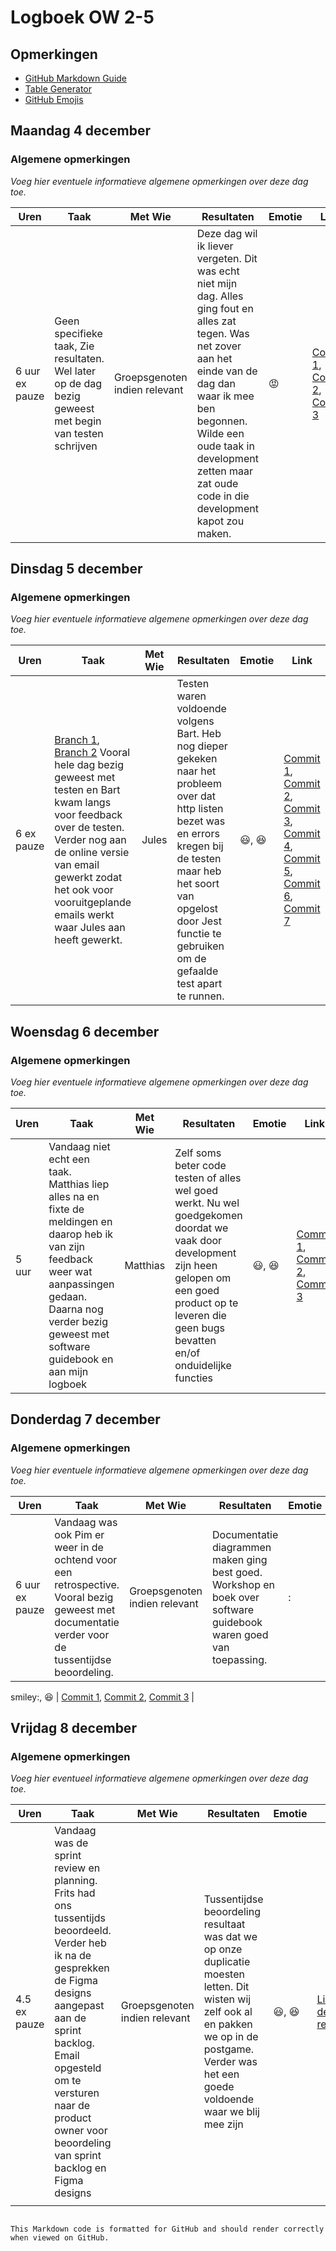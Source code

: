 # Logboek OW 2-5

## Opmerkingen

- [GitHub Markdown Guide](https://guides.github.com/features/mastering-markdown/)
- [Table Generator](https://www.tablesgenerator.com/markdown_tables)
- [GitHub Emojis](https://github.com/ikatyang/emoji-cheat-sheet/blob/master/README.md)

## Maandag 4 december

### Algemene opmerkingen
*Voeg hier eventuele informatieve algemene opmerkingen over deze dag toe.*

| Uren | Taak  | Met Wie | Resultaten | Emotie | Link |
|------|-------|---------|------------|--------|------|
| 6 uur ex pauze | Geen specifieke taak, Zie resultaten. Wel later op de dag bezig geweest met begin van testen schrijven | Groepsgenoten indien relevant | Deze dag wil ik liever vergeten. Dit was echt niet mijn dag. Alles ging fout en alles zat tegen. Was net zover aan het einde van de dag dan waar ik mee ben begonnen. Wilde een oude taak in development zetten maar zat oude code in die development kapot zou maken.  | :rage: | [Commit 1](https://github.com/HANICA-DWA/project-sep23-nyala/commit/ec68d1d7c7d18fd02c6fb83eb5bad33fa4f40ee2), [Commit 2](https://github.com/HANICA-DWA/project-sep23-nyala/commit/fa04f208162a36fbdec6ac44edd0485ea807095e), [Commit 3](https://github.com/HANICA-DWA/project-sep23-nyala/commit/0d34c65502c42626006b6d1613aaa50ab1dc0e96) |

## Dinsdag 5 december

### Algemene opmerkingen
*Voeg hier eventuele informatieve algemene opmerkingen over deze dag toe.*

| Uren | Taak  | Met Wie | Resultaten | Emotie | Link |
|------|-------|---------|------------|--------|------|
| 6 ex pauze | [Branch 1](https://github.com/HANICA-DWA/project-sep23-nyala/tree/130-subject-and-show-header-toevoegen), [Branch 2](https://github.com/HANICA-DWA/project-sep23-nyala/tree/test-richard) Vooral hele dag bezig geweest met testen en Bart kwam langs voor feedback over de testen. Verder nog aan de online versie van email gewerkt zodat het ook voor vooruitgeplande emails werkt waar Jules aan heeft gewerkt. | Jules | Testen waren voldoende volgens Bart. Heb nog dieper gekeken naar het probleem over dat http listen bezet was en errors kregen bij de testen maar heb het soort van opgelost door Jest functie te gebruiken om de gefaalde test apart te runnen. | :smiley:, :satisfied: | [Commit 1](https://github.com/HANICA-DWA/project-sep23-nyala/commit/ccf5f2cd776b850125f4b8239b1e9b906b7acd6d), [Commit 2](https://github.com/HANICA-DWA/project-sep23-nyala/commit/a2dcbb474d5ea3b8d140902ddf51585b4c5fd016), [Commit 3](https://github.com/HANICA-DWA/project-sep23-nyala/commit/bbcbbb5230d10617ebadfb50d0b3a0d5e0ae71da), [Commit 4](https://github.com/HANICA-DWA/project-sep23-nyala/commit/c3849f05b609fc091c6bcdfbd04746a2022ce723), [Commit 5](https://github.com/HANICA-DWA/project-sep23-nyala/commit/d1e18c49ac9302cfcef415904abce250c00e2d5d), [Commit 6](https://github.com/HANICA-DWA/project-sep23-nyala/commit/9abfa8237a169c306d9a1e7139a1fb0229fe4879), [Commit 7](https://github.com/HANICA-DWA/project-sep23-nyala/commit/cb6d0e0025e716e12aa59be1770f0170586fed36) |

## Woensdag 6 december

### Algemene opmerkingen
*Voeg hier eventuele informatieve algemene opmerkingen over deze dag toe.*

| Uren | Taak  | Met Wie | Resultaten | Emotie | Link |
|------|-------|---------|------------|--------|------|
| 5 uur | Vandaag niet echt een taak. Matthias liep alles na en fixte de meldingen en daarop heb ik van zijn feedback weer wat aanpassingen gedaan. Daarna nog verder bezig geweest met software guidebook en aan mijn logboek | Matthias | Zelf soms beter code testen of alles wel goed werkt. Nu wel goedgekomen doordat we vaak door development zijn heen gelopen om een goed product op te leveren die geen bugs bevatten en/of onduidelijke functies  | :smiley:,  :satisfied: | [Commit 1](https://github.com/HANICA-DWA/project-sep23-nyala/commit/afea6f8aab946e252981bb2a826a8451f6509544), [Commit 2](https://github.com/HANICA-DWA/project-sep23-nyala/commit/cb6d0e0025e716e12aa59be1770f0170586fed36), [Commit 3](https://github.com/HANICA-DWA/project-sep23-nyala/commit/34afdbe4e7415bc478154bdf44e706ad205ce8bd) |

## Donderdag 7 december

### Algemene opmerkingen
*Voeg hier eventuele informatieve algemene opmerkingen over deze dag toe.*

| Uren | Taak  | Met Wie | Resultaten | Emotie | Link |
|------|-------|---------|------------|--------|------|
| 6 uur ex pauze | Vandaag was ook Pim er weer in de ochtend voor een retrospective. Vooral bezig geweest met documentatie verder voor de tussentijdse beoordeling. | Groepsgenoten indien relevant | Documentatie diagrammen maken ging best goed. Workshop en boek over software guidebook waren goed van toepassing. | :

smiley:,  :satisfied: | [Commit 1](https://github.com/HANICA-DWA/project-sep23-nyala/commit/b3707dd1fe3fe9f34911adca9cb8d19224be6098), [Commit 2](https://github.com/HANICA-DWA/project-sep23-nyala/commit/cacd55d521da2434c9cacc2410b07911020ecc52), [Commit 3](https://github.com/HANICA-DWA/project-sep23-nyala/commit/14d40256013cb3dd0175020c5772fe8c2dc5670a) |

## Vrijdag 8 december

### Algemene opmerkingen
*Voeg hier eventueel informatieve algemene opmerkingen over deze dag toe.*

| Uren | Taak  | Met Wie | Resultaten | Emotie | Link |
|------|-------|---------|------------|--------|------|
| 4.5 ex pauze | Vandaag was de sprint review en planning. Frits had ons tussentijds beoordeeld. Verder heb ik na de gesprekken de Figma designs aangepast aan de sprint backlog. Email opgesteld om te versturen naar de product owner voor beoordeling van sprint backlog en Figma designs | Groepsgenoten indien relevant | Tussentijdse beoordeling resultaat was dat we op onze duplicatie moesten letten. Dit wisten wij zelf ook al en pakken we op in de postgame. Verder was het een goede voldoende waar we blij mee zijn | :smiley:, :satisfied: | [Link naar de resultaten](https://github.com/link-naar-de-commit) |
| | | | | | |
``` 

This Markdown code is formatted for GitHub and should render correctly when viewed on GitHub.
